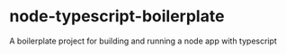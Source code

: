 # node-typescript-boilerplate

A boilerplate project for building and running a node app with typescript
